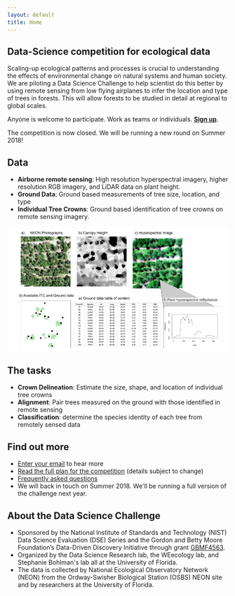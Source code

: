 ```yaml
---
layout: default
title: Home
---
```


## Data-Science competition for ecological data

Scaling-up ecological patterns and processes is crucial to understanding the
effects of environmental change on natural systems and human society. We are
piloting a Data Science Challenge to help scientist do this better by using
remote sensing from low flying airplanes to infer the location and type of trees
in forests. This will allow forests to be studied in detail at regional to
global scales. 

Anyone is welcome to participate. Work as teams or
individuals. **[Sign up](register)**.

The competition is now closed. We will be running a new round on Summer 2018!

## Data

* **Airborne remote sensing**: High resolution hyperspectral imagery, higher
resolution RGB imagery, and LiDAR data on plant height.
* **Ground Data**: Ground based measurements of tree size, location, and type
* **Individual Tree Crowns**: Ground based identification of tree crowns on
  remote sensing imagery.

![alt text](images/conceptual_figure.png)

## The tasks

* **Crown Delineation**: Estimate the size, shape, and location of individual tree crowns
* **Alignment**: Pair trees measured on the ground with those identified in
  remote sensing
* **Classification**: determine the species identity of each tree from remotely sensed data

## Find out more

* [Enter your email](register) to hear more
* [Read the full plan for the competition](eval_plan.pdf) (details subject to change)
* [Frequently asked questions](faq)
* We will back in touch on Summer 2018. We'll be running a full version of the challenge next year.

## About the Data Science Challenge

* Sponsored by the National Institute of Standards and Technology (NIST) Data
  Science Evaluation (DSE) Series and the Gordon and Betty Moore Foundation’s
  Data-Driven Discovery Initiative through grant
  [GBMF4563](https://www.moore.org/grant-detail?grantId=GBMF4563).
* Organized by the Data Science Research lab, the WEecology lab, and Stephanie
  Bohlman's lab all at the University of Florida.
* The data is collected by National Ecological Observatory Network (NEON) from
  the Ordway-Swisher Biological Station (OSBS) NEON site and by researchers at
  the University of Florida.

